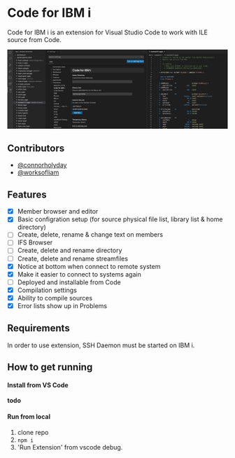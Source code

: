 # Code for IBM i

Code for IBM i is an extension for Visual Studio Code to work with ILE source from Code.

![](media/image.png)

## Contributors

* [@connorholyday](https://github.com/connorholyday)
* [@worksofliam](https://github.com/worksofliam)

## Features

* [X] Member browser and editor
* [X] Basic configration setup (for source physical file list, library list & home directory)
* [ ] Create, delete, rename & change text on members
* [ ] IFS Browser
* [ ] Create, delete and rename directory
* [ ] Create, delete and rename streamfiles
* [X] Notice at bottom when connect to remote system
* [X] Make it easier to connect to systems again
* [ ] Deployed and installable from Code
* [X] Compilation settings
* [X] Ability to compile sources
* [X] Error lists show up in Problems

## Requirements

In order to use extension, SSH Daemon must be started on IBM i.

## How to get running

#### Install from VS Code

**todo**

#### Run from local

1. clone repo
2. `npm i`
3. 'Run Extension' from vscode debug.
